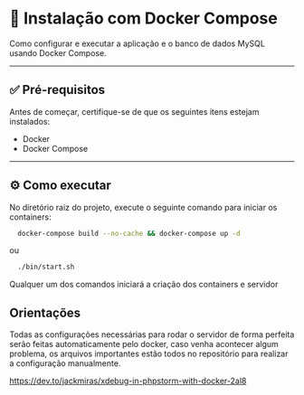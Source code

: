 # 🚀 Instalação com Docker Compose

Como configurar e executar a aplicação e o banco de dados MySQL usando Docker Compose.

---

## ✅ Pré-requisitos

Antes de começar, certifique-se de que os seguintes itens estejam instalados:

- Docker
- Docker Compose

---

## ⚙️ Como executar

No diretório raiz do projeto, execute o seguinte comando para iniciar os containers:

```bash
  docker-compose build --no-cache && docker-compose up -d
```
ou 
```bash
  ./bin/start.sh
```

Qualquer um dos comandos iniciará a criação dos containers e servidor

## Orientações 

Todas as configurações necessárias para rodar o servidor de forma perfeita serão feitas automaticamente pelo docker, caso venha acontecer algum problema, os arquivos importantes estão todos no repositório para realizar a configuração manualmente.

https://dev.to/jackmiras/xdebug-in-phpstorm-with-docker-2al8